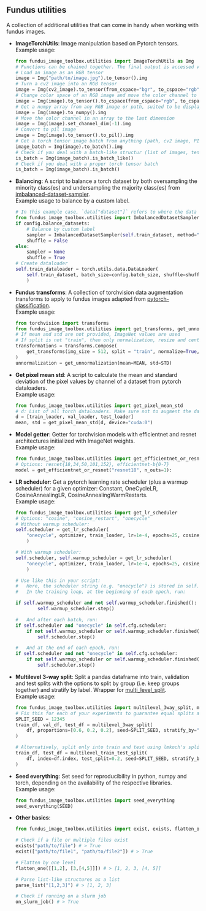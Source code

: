 ## Fundus utilities

A collection of additional utilities that can come in handy when working with fundus images.

- **ImageTorchUtils**: Image manipulation based on Pytorch tensors. <br>
    Example usage:
    ```python
    from fundus_image_toolbox.utilities import ImageTorchUtils as Img
    # Functions can be chained together. The final output is accessed via the `.img` attribute.
    # Load an image as an RGB tensor
    image = Img("path/to/image.jpg").to_tensor().img
    # Turn a cv2 image into an RGB tensor
    image = Img(cv2_image).to_tensor(from_cspace="bgr", to_cspace="rgb").img
    # Change color space of an RGB image and move the color channel to the last dimension
    image = Img(image).to_tensor().to_cspace(from_cspace="rgb", to_cspace="gray").set_channel_dim(-1).img
    # Get a numpy array from any RGB image or path, suited to be displayed with matplotlib
    image = Img(image).to_numpy().img
    # Move the color channel in an array to the last dimension
    image = Img(image).set_channel_dim(-1).img
    # Convert to pil image
    image = Img(image).to_tensor().to_pil().img
    # Get a torch tensor image batch from anything (path, cv2 image, PIL image, numpy array or lists, tuples or arrays of one type of these)
    image_batch = Img(image).to_batch().img
    # Check if you deal with a batch-like structur (list of images, tensor or tensors, etc.)
    is_batch = Img(image_batch).is_batch_like()
    # Check if you deal with a proper torch tensor batch
    is_batch = Img(image_batch).is_batch()
    ```
- **Balancing**: A script to balance a torch dataset by both oversampling the minority class(es) and undersampling the majority class(es) from [imbalanced-dataset-sampler](https://github.com/ufoym/imbalanced-dataset-sampler/). <br>
    Example usage to balance by a custom label. 
    ```python
    # In this example case, `data["dataset"]` refers to where the data originally came from before combining it into a single dataset
    from fundus_image_toolbox.utilities import ImbalancedDatasetSampler
    if config.balance_datasets:
        # Balance by custom label
        sampler = ImbalancedDatasetSampler(self.train_dataset, method="balanced", labels = self.train_dataset.data["dataset"])
        shuffle = False
    else:
        sampler = None
        shuffle = True
    # Create dataloader
    self.train_dataloader = torch.utils.data.DataLoader(
        self.train_dataset, batch_size=config.batch_size, shuffle=shuffle, sampler=sampler
        )
    ```

- **Fundus transforms**: A collection of torchvision data augmentation transforms to apply to fundus images adapted from [pytorch-classification](https://github.com/YijinHuang/pytorch-classification/blob/master/data/transforms.py). <br>
    Example usage:
    ```python
    from torchvision import transforms
    from fundus_image_toolbox.utilities import get_transforms, get_unnormalization
    # If mean and std are not provided, ImageNet values are used
    # If split is not "train", then only normalization, resize and centercrop are applied
    transformations = transforms.Compose(
        get_transforms(img_size = 512, split = "train", normalize=True, mean=MEAN, std=STD)
    )
    unnormalization = get_unnormalization(mean=MEAN, std=STD)
    ```

- **Get pixel mean std**: A script to calculate the mean and standard deviation of the pixel values by channel of a dataset from pytorch dataloaders. <br>
    Example usage:
    ```python
    from fundus_image_toolbox.utilities import get_pixel_mean_std
    # d: List of all torch dataloaders. Make sure not to augment the data in any loader.
    d = [train_loader, val_loader, test_loader] 
    mean, std = get_pixel_mean_std(d, device="cuda:0")
    ```
    
- **Model getter**: Getter for torchvision models with efficientnet and resnet architectures initialized with ImageNet weights. <br>
    Example usage:
    ```python
    from fundus_image_toolbox.utilities import get_efficientnet_or_resnet
    # Options: resnet{18,34,50,101,152}, efficientnet-b{0-7}
    model = get_efficientnet_or_resnet("resnet18", n_outs=1):
    ```

- **LR scheduler**: Get a pytorch learning rate scheduler (plus a warmup scheduler) for a given optimizer: Constant, OneCycleLR, CosineAnnealingLR, CosineAnnealingWarmRestarts. <br>
    Example usage:
    ```python
    from fundus_image_toolbox.utilities import get_lr_scheduler
    # Options: "cosine", "cosine_restart", "onecycle"
    # Without warmup scheduler:
    self.scheduler = get_lr_scheduler(
        "onecycle", optimizer, train_loader, lr=1e-4, epochs=25, cosine_len=None, warmup_epochs=None
        )

    # With warmup scheduler:
    self.scheduler, self.warmup_scheduler = get_lr_scheduler(
        "onecycle", optimizer, train_loader, lr=1e-4, epochs=25, cosine_len=None, warmup_epochs=5
        )

    # Use like this in your script:
    #   Here, the scheduler string (e.g. "onecycle") is stored in self.cfg.scheduler.
    #   In the training loop, at the beginning of each epoch, run:

    if self.warmup_scheduler and not self.warmup_scheduler.finished():
            self.warmup_scheduler.step()

    #   And after each batch, run:
    if self.scheduler and "onecycle" in self.cfg.scheduler:
        if not self.warmup_scheduler or self.warmup_scheduler.finished() and self.warmup_scheduler.epoch != self.current_epoch+1:
            self.scheduler.step()

    #   And at the end of each epoch, run:
    if self.scheduler and not "onecycle" in self.cfg.scheduler:
        if not self.warmup_scheduler or self.warmup_scheduler.finished():
            self.scheduler.step()
    ```

- **Multilevel 3-way split**: Split a pandas dataframe into train, validation and test splits with the options to split by group (i.e. keep groups together) and stratify by label. Wrapper for [multi_level_split](https://github.com/lmkoch/multi-level-split/). <br>
    Example usage:
    ```python
    from fundus_image_toolbox.utilities import multilevel_3way_split, multilevel_train_test_split
    # Fix this for each of your experiments to guarantee equal splits across runs. If None, 12345 is used.
    SPLIT_SEED = 12345 
    train_df, val_df, test_df = multilevel_3way_split(
        df, proportions=[0.6, 0.2, 0.2], seed=SPLIT_SEED, stratify_by="dr_grade", split_by="patient_id"
    )

    # Alternatively, split only into train and test using lmkoch's split function:
    train_df, test_df = multilevel_train_test_split(
        df, index=df.index, test_split=0.2, seed=SPLIT_SEED, stratify_by="dr_grade", split_by="patient_id"
    )
    ```

- **Seed everything**: Set seed for reproducibility in python, numpy and torch, depending on the availability of the respective libraries. <br>
    Example usage:
    ```python
    from fundus_image_toolbox.utilities import seed_everything
    seed_everything(SEED)
    ```

- **Other basics**: 
    ```python
    from fundus_image_toolbox.utilities import exist, exists, flatten_one, parse_list, on_slurm_job
    
    # Check if a file or multiple files exist
    exists("path/to/file") # > True
    exist(["path/to/file1", "path/to/file2"]) # > True
    
    # Flatten by one level
    flatten_one([[1,2], [3,[4,5]]]) # > [1, 2, 3, [4, 5]]
    
    # Parse list-like structures as a list
    parse_list("[1,2,3]") # > [1, 2, 3]

    # Check if running on a slurm job
    on_slurm_job() # > True
    ```

